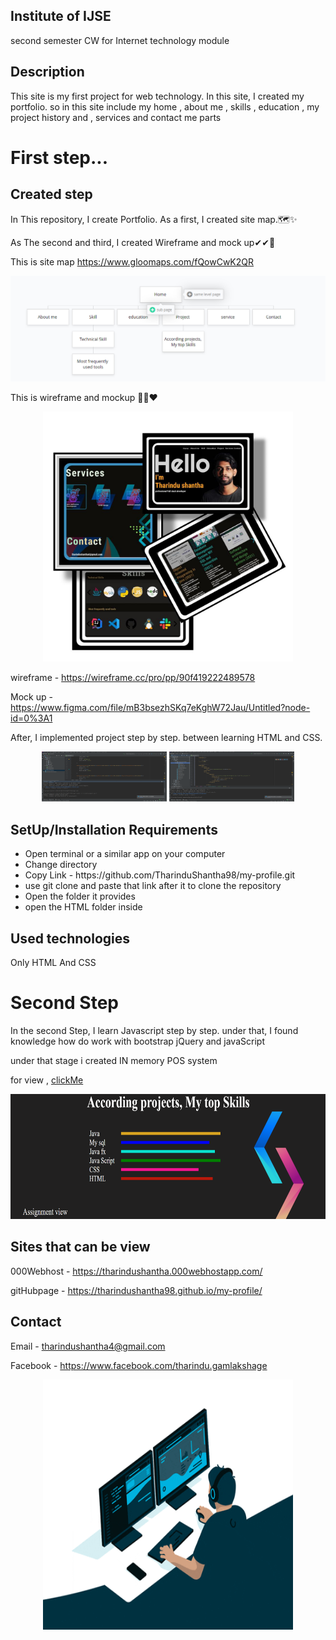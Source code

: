 


## Institute of **IJSE**

second semester CW for Internet technology module 

## Description 
This site is my first project for web technology. In this site, I created my portfolio.
so in this site include my home , about me , skills , education , my project history and , services and contact me parts 
  


# First step...


## Created step
In This repository, I create Portfolio. As a first,  I created  site map.🗺✨

As The second and third, I created Wireframe  and mock up✔✔🤞

This is site map https://www.gloomaps.com/fQowCwK2QR


![git hub logo](/assets/images/sitemap.png)


This is wireframe and mockup 🚀🤘❤


<p align="center">
    <img src="assets\images\mockUp2.jpeg" width="400" height="400">
</p>


wireframe - https://wireframe.cc/pro/pp/90f419222489578


Mock up - https://www.figma.com/file/mB3bsezhSKq7eKghW72Jau/Untitled?node-id=0%3A1


After, I implemented  project step by step. between learning HTML and CSS.

<p align="center">
    <img src="assets\images\work1.png" width="200" height="80" border="solid 1px green">
    <img src="assets\images\work2.png" width="200" height="80" border="solid 1px green">
</p>

## SetUp/Installation Requirements

<ul>
    <li>Open terminal or a similar app on your computer </li>
    <li>Change directory</li>
    <li>Copy Link - https://github.com/TharinduShantha98/my-profile.git </li>
    <li>use git clone and paste that link after it to clone the repository</li>
    <li>Open the folder it provides </li>
    <li>open the HTML folder inside</li>
    
    
</ul>

## Used technologies

Only HTML And CSS


# Second Step
In the second Step, I learn Javascript step by step.
under that, I found knowledge
how do work with bootstrap jQuery and javaScript

under that stage i created IN memory POS system 

for view , <a href= "otherPages\myprojects\Assignment\SPA\Index.html"> clickMe</a>


 <img src="assets\images\assigmentview.png" width="800" height="200" border="solid 1px green">
     



##  Sites that can be view

000Webhost - https://tharindushantha.000webhostapp.com/

gitHubpage -  https://tharindushantha98.github.io/my-profile/

## Contact 
Email - tharindushantha4@gmail.com

Facebook - https://www.facebook.com/tharindu.gamlakshage

<p align="center">
    <img src="assets\images\software-engineering.gif" width="400" height="400">
</p>











